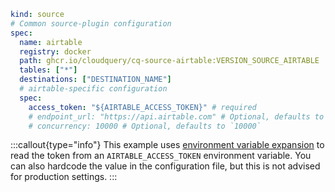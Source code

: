 ```yaml copy
kind: source
# Common source-plugin configuration
spec:
  name: airtable
  registry: docker
  path: ghcr.io/cloudquery/cq-source-airtable:VERSION_SOURCE_AIRTABLE
  tables: ["*"]
  destinations: ["DESTINATION_NAME"]
  # airtable-specific configuration
  spec:
    access_token: "${AIRTABLE_ACCESS_TOKEN}" # required
    # endpoint_url: "https://api.airtable.com" # Optional, defaults to `https://api.airtable.com`
    # concurrency: 10000 # Optional, defaults to `10000`
```

:::callout{type="info"}
This example uses [environment variable expansion](/docs/advanced-topics/environment-variable-substitution) to read the token from an `AIRTABLE_ACCESS_TOKEN` environment variable. You can also hardcode the value in the configuration file, but this is not advised for production settings.
:::
